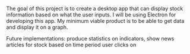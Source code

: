 The goal of this project is to create a desktop app that can display stock information based on what the user inputs. I will be using Electron for developing this app. My minimum viable product is to be able to get data and display it on a graph.

Future implementations: produce statistics on indicators, show news articles for stock based on time period user clicks on
